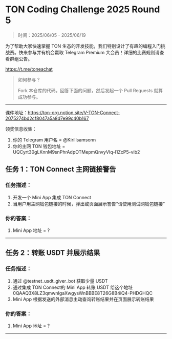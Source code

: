 # TON Coding Challenge 2025 Round 5

> 时间：2025/06/05 - 2025/06/19

为了帮助大家快速掌握 TON 生态的开发技能，我们特别设计了有趣的编程入门挑战赛。快来参与并有机会赢取 Telegram Premium 大会员！详细的比赛规则请查看群组公告。

https://t.me/toneachat

> 如何参与？
>
> Fork 本仓库的代码，回答下面的问题，然后发起一个 Pull Requests 就算成功参与。

---

课件地址：https://ton-org.notion.site/V-TON-Connect-2075274bd2cf8047a5a8d7e99c40b167

领奖信息收集：
1. 你的 Telegram 用户名 = @Kirillsamsonn
2. 你的主网 TON 钱包地址 = UQCyrt30gLKnnM9snPhrAdpOTMepmQnvyVIq-l1ZcP5-vib2


## 任务 1：TON Connect 主网链接警告

### 任务描述：

1. 开发一个 Mini App 集成 TON Connect
2. 当用户用主网钱包链接的时候，弹出或页面展示警告“请使用测试网钱包链接”


### 你的答案：

1. Mini App 地址 =  ?


---

## 任务 2：转账 USDT 并展示结果

### 任务描述：

1. 通过  @testnet_usdt_giver_bot 获取少量 USDT
2. 通过集成 TON Connect的 Mini App 转账 USDT 给这个地址  0QAAQ3X8LZ3qmwnIgaXwgysWnBBBE8T26G8B4iQ4-PHDGHQC
3. Mini App 根据发送的外部消息主动查询转账结果并在页面展示转账结果

### 你的答案：

1. Mini App 地址 =  ?

---


